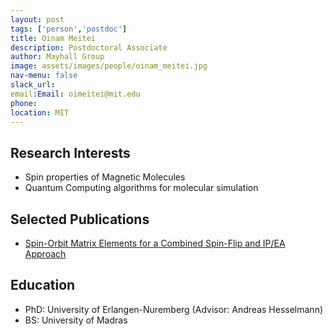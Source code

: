 ```yaml
---
layout: post 
tags: ['person','postdoc']
title: Oinam Meitei 
description: Postdoctoral Associate
author: Mayhall Group 
image: assets/images/people/oinam_meitei.jpg
nav-menu: false 
slack_url: 
email:Email: oimeitei@mit.edu 
phone: 
location: MIT 
---
```


## Research Interests
- Spin properties of Magnetic Molecules
- Quantum Computing algorithms for molecular simulation

## Selected Publications
- [Spin-Orbit Matrix Elements for a Combined Spin-Flip and IP/EA Approach](https://doi.org/10.26434/chemrxiv.11743788.v1)

## Education
- PhD: University of Erlangen-Nuremberg (Advisor: Andreas Hesselmann)
- BS: University of Madras

